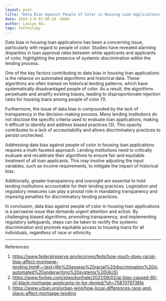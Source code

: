 ```yaml
---
layout: post
title: "Data Bias Against People of Color in Housing Loan Applications"
date: 2024-2-9 01:00:16 -0000
author: Laasya Aki
tags: technology
---
```


Data bias in housing loan applications has been a concerning issue, particularly with regard to people of color. Studies have revealed alarming disparities in loan approval rates between white applicants and applicants of color, highlighting the presence of systemic discrimination within the lending process.

One of the key factors contributing to data bias in housing loan applications is the reliance on automated algorithms and historical data. These algorithms are often trained on historical lending patterns, which have systematically disadvantaged people of color. As a result, the algorithms perpetuate and amplify existing biases, leading to disproportionate rejection rates for housing loans among people of color (1).

Furthermore, the issue of data bias is compounded by the lack of transparency in the decision-making process. Many lending institutions do not disclose the specific criteria used to evaluate loan applications, making it difficult to identify and address biased practices (3). This opacity contributes to a lack of accountability and allows discriminatory practices to persist unchecked.

Addressing data bias against people of color in housing loan applications requires a multi-faceted approach. Lending institutions need to critically evaluate and recalibrate their algorithms to ensure fair and equitable treatment of all loan applicants. This may involve adjusting the input variables, such as income requirements, to mitigate the impact of historical bias.

Additionally, greater transparency and oversight are essential to hold lending institutions accountable for their lending practices. Legislation and regulatory measures can play a pivotal role in mandating transparency and imposing penalties for discriminatory lending practices.

In conclusion, data bias against people of color in housing loan applications is a pervasive issue that demands urgent attention and action. By challenging biased algorithms, promoting transparency, and implementing regulatory safeguards, steps can be taken to rectify the systemic discrimination and promote equitable access to housing loans for all individuals, regardless of race or ethnicity.


------------


References:
1. https://www.federalreserve.gov/econres/feds/how-much-does-racial-bias-affect-mortgage-lending.htm#:~:text=We%20assess%20racial%20discrimination%20in,automated%20underwriting%20systems%20(AUS)
2. https://www.forbes.com/sites/korihale/2021/09/02/ai-bias-caused-80-of-black-mortgage-applicants-to-be-denied/?sh=7587079736fe
3. https://www.urban.org/urban-wire/how-local-differences-race-and-place-affect-mortgage-lending


